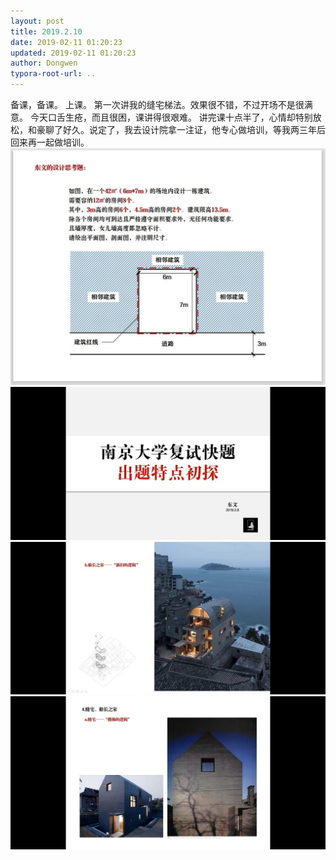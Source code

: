 ```yaml
---
layout: post
title: 2019.2.10
date: 2019-02-11 01:20:23
updated: 2019-02-11 01:20:23
author: Dongwen
typora-root-url: ..
---
```




备课，备课。
上课。
第一次讲我的缝宅梯法。效果很不错，不过开场不是很满意。
今天口舌生疮，而且很困，课讲得很艰难。
讲完课十点半了，心情却特别放松，和豪聊了好久。说定了，我去设计院拿一注证，他专心做培训，等我两三年后回来再一起做培训。    ![](/img/in-post/x57982653.jpg)
![](/img/in-post/x57982650.jpg)
![](/img/in-post/x57982651.jpg)
![](/img/in-post/x57982652.jpg)
